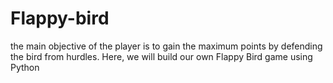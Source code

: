 # Flappy-bird
the main objective of the player is to gain the maximum points by defending the bird from hurdles. Here, we will build our own Flappy Bird game using Python
